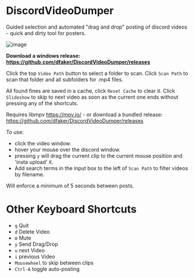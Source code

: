 # DiscordVideoDumper
Guided selection and automated "drag and drop" posting of discord videos - quick and dirty tool for posters.

![image](https://github.com/dfaker/DiscordVideoDumper/assets/35278260/2af8fe7e-129e-423b-9a7f-119f8ffa0557)

**Download a windows release: https://github.com/dfaker/DiscordVideoDumper/releases**

Click the top `Video Path` button to select a folder to scan.
Click `Scan Path` to scan that folder and all subfolders for .mp4 files.

All found fines are saved in a cache, click `Reset Cache` to clear it.
Click `Slideshow` to skip to next video as soon as the current one ends without pressing any of the shortcuts.

Requires libmpv https://mpv.io/ - or download a bundled release: https://github.com/dfaker/DiscordVideoDumper/releases

To use: 
- click the video window.
- hover your mouse over the discord window.
- pressing `y` will drag the current clip to the current mouse position and 'insta upload' it.
- Add search terms in the input box to the left of `Scan Path` to filter videos by filename.

Will enforce a minimum of 5 seconds between posts.

# Other Keyboard Shortcuts

- `q` Quit 
- `d` Delete Video 
- `m` Mute 
- `y` Send Drag/Drop
- `u` next Video
- `i` previous Video
- `Mousewheel` to skip between clips
- `Ctrl-A` toggle auto-posting
